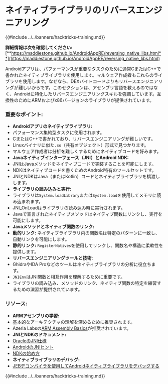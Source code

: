 # ネイティブライブラリのリバースエンジニアリング

{{#include ../../banners/hacktricks-training.md}}

**詳細情報は次を確認してください:** [**https://maddiestone.github.io/AndroidAppRE/reversing_native_libs.html**](https://maddiestone.github.io/AndroidAppRE/reversing_native_libs.html)

Androidアプリは、パフォーマンスが重要なタスクのために通常CまたはC++で書かれたネイティブライブラリを使用します。マルウェア作成者もこれらのライブラリを使用します。なぜなら、DEXバイトコードよりもリバースエンジニアリングが難しいからです。このセクションは、アセンブリ言語を教えるのではなく、Androidに特化したリバースエンジニアリングスキルを強調しています。互換性のためにARMおよびx86バージョンのライブラリが提供されています。

### 重要なポイント:

- **Androidアプリのネイティブライブラリ:**
- パフォーマンス集約型タスクに使用されます。
- CまたはC++で書かれており、リバースエンジニアリングが難しいです。
- Linuxバイナリに似た`.so`（共有オブジェクト）形式で見つかります。
- マルウェア作成者は分析を難しくするためにネイティブコードを好みます。
- **Javaネイティブインターフェース（JNI）とAndroid NDK:**
- JNIはJavaメソッドをネイティブコードで実装することを可能にします。
- NDKはネイティブコードを書くためのAndroid特有のツールセットです。
- JNIとNDKはJava（またはKotlin）コードとネイティブライブラリを橋渡しします。
- **ライブラリの読み込みと実行:**
- ライブラリは`System.loadLibrary`または`System.load`を使用してメモリに読み込まれます。
- JNI_OnLoadはライブラリの読み込み時に実行されます。
- Javaで宣言されたネイティブメソッドはネイティブ関数にリンクし、実行を可能にします。
- **Javaメソッドとネイティブ関数のリンク:**
- **動的リンク:** ネイティブライブラリ内の関数名は特定のパターンに一致し、自動リンクを可能にします。
- **静的リンク:** `RegisterNatives`を使用してリンクし、関数名や構造に柔軟性を提供します。
- **リバースエンジニアリングツールと技術:**
- GhidraやIDA Proなどのツールはネイティブライブラリの分析に役立ちます。
- `JNIEnv`はJNI関数と相互作用を理解するために重要です。
- ライブラリの読み込み、メソッドのリンク、ネイティブ関数の特定を練習するための演習が提供されています。

### リソース:

- **ARMアセンブリの学習:**
- 基本的なアーキテクチャの理解を深めるために推奨されます。
- Azeria Labsの[ARM Assembly Basics](https://azeria-labs.com/writing-arm-assembly-part-1/)が推奨されています。
- **JNIとNDKのドキュメント:**
- [OracleのJNI仕様](https://docs.oracle.com/javase/7/docs/technotes/guides/jni/spec/jniTOC.html)
- [AndroidのJNIヒント](https://developer.android.com/training/articles/perf-jni)
- [NDKの始め方](https://developer.android.com/ndk/guides/)
- **ネイティブライブラリのデバッグ:**
- [JEBデコンパイラを使用してAndroidネイティブライブラリをデバッグする](https://medium.com/@shubhamsonani/how-to-debug-android-native-libraries-using-jeb-decompiler-eec681a22cf3)

{{#include ../../banners/hacktricks-training.md}}
